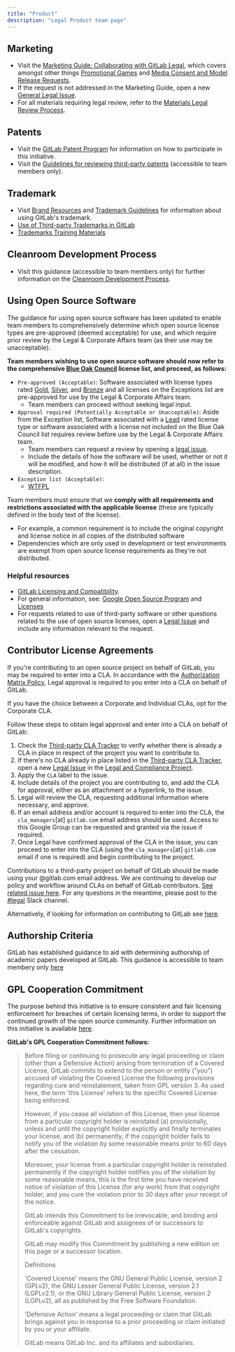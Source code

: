 ```yaml
---
title: "Product"
description: "Legal Product team page"
---
```


## Marketing

- Visit the [Marketing Guide: Collaborating with GitLab Legal](/handbook/legal/marketing-collaboration/), which covers amongst other things [Promotional Games](/handbook/legal/marketing-collaboration/#promotional-games) and [Media Consent and Model Release Requests](/handbook/legal/marketing-collaboration/#media-consent-and-model-release).
- If the request is not addressed in the Marketing Guide, open a new [General Legal Issue](https://gitlab.com/gitlab-com/legal-and-compliance/-/issues/new?issuable_template=general-legal-template).
- For all materials requiring legal review, refer to the [Materials Legal Review Process](/handbook/legal/materials-legal-review-process).

## Patents

- Visit the [GitLab Patent Program](/handbook/legal/patent-program/) for information on how to participate in this initiative.
- Visit the [Guidelines for reviewing third-party patents](https://internal.gitlab.com/handbook/legal-and-corporate-affairs/legal-and-compliance/productguidance/#guidelines-on-reviewing-third-party-patents) (accessible to team members only).

## Trademark

- Visit [Brand Resources](https://design.gitlab.com/brand-overview/resources) and [Trademark Guidelines](/handbook/marketing/brand-and-product-marketing/brand/brand-activation/trademark-guidelines/) for information about using GitLab's trademark.
- [Use of Third-party Trademarks in GitLab](/handbook/legal/policies/product-third-party-trademarks-guidelines/)
- [Trademarks Training Materials](/handbook/legal/trademarks-training-materials/)

## Cleanroom Development Process

- Visit this guidance (accessible to team members only) for further information on the [Cleanroom Development Process](https://internal.gitlab.com/handbook/engineering/cleanroom-development/).

## Using Open Source Software

The guidance for using open source software has been updated to enable team members to comprehensively determine which open source license types are pre-approved (deemed acceptable) for use, and which require prior review by the Legal & Corporate Affairs team (as their use may be unacceptable).

**Team members wishing to use open source software should now refer to the comprehensive [Blue Oak Council](https://blueoakcouncil.org/list) license list, and proceed, as follows:**

- `Pre-approved (Acceptable)`: Software associated with license types rated [Gold](https://blueoakcouncil.org/list#gold), [Silver](https://blueoakcouncil.org/list#silver), and [Bronze](https://blueoakcouncil.org/list#bronze) and all licenses on the Exceptions list are pre-approved for use by the Legal & Corporate Affairs team.
  - Team members can proceed without seeking legal input.
- `Approval required (Potentially Acceptable or Unacceptable)`: Aside from the Exception list, Software associated with a [Lead](https://blueoakcouncil.org/list#lead) rated license type or software associated with a license not included on the Blue Oak Council list requires review before use by the Legal & Corporate Affairs team.
  - Team members can request a review by opening a [legal issue](https://gitlab.com/gitlab-com/legal-and-compliance/-/issues/new?issuable_template=general-legal-template).
  - Include the details of how the software will be used, whether or not it will be modified, and how it will be distributed (if at all) in the issue description.
- `Exception list (Acceptable)`:
  - [WTFPL](http://wtfpl.net)

Team members must ensure that we **comply with all requirements and restrictions associated with the applicable license** (these are typically defined in the body text of the license).

- For example, a common requirement is to include the original copyright and license notice in all copies of the distributed software
- Dependencies which are only used in development or test environments are exempt from open source license requirements as they're not distributed.

### Helpful resources

- [GitLab Licensing and Compatibility](https://gitlab.com/gitlab-org/gitlab-foss/blob/master/doc/development/licensing.md).
- For general information, see: [Google Open Source Program](https://opensource.google/documentation/reference) and [Licenses](https://opensource.google/documentation/reference/thirdparty/licenses)
- For requests related to use of third-party software or other questions related to the use of open source licenses, open a [Legal Issue](https://gitlab.com/gitlab-com/legal-and-compliance/-/issues/new?issuable_template=general-legal-template) and include any information relevant to the request.

## Contributor License Agreements

If you're contributing to an open source project on behalf of GitLab, you may be required to enter into a CLA. In accordance with the [Authorization Matrix Policy](/handbook/finance/authorization-matrix/#authorization-matrix-policy), Legal approval is required to you enter into a CLA on behalf of GitLab.

If you have the choice between a Corporate and Individual CLAs, opt for the Corporate CLA.

Follow these steps to obtain legal approval and enter into a CLA on behalf of GitLab:

1. Check the [Third-party CLA Tracker](https://docs.google.com/spreadsheets/d/106bLmkl6IofWN__iwnu0UwQZzdm5JvDf8qdLV_4DTh8/edit#gid=0) to verify whether there is already a CLA in place in respect of the project you want to contribute to.
1. If there's no CLA already in place listed in the [Third-party CLA Tracker](https://docs.google.com/spreadsheets/d/106bLmkl6IofWN__iwnu0UwQZzdm5JvDf8qdLV_4DTh8/edit#gid=0), open a new [Legal Issue](https://gitlab.com/gitlab-com/legal-and-compliance/-/issues/new?issuable_template=general-legal-template) in the [Legal and Compliance Project](https://gitlab.com/gitlab-com/legal-and-compliance/-/issues).
1. Apply the `CLA` label to the issue.
1. Include details of the project you are contributing to, and add the CLA for approval, either as an attachment or a hyperlink, to the issue.
1. Legal will review the CLA, requesting additional information where necessary, and approve.
1. If an email address and/or account is required to enter into the CLA, the `cla_managers`[at] `gitlab.com` email address should be used. Access to this Google Group can be requested and granted via the issue if required.
1. Once Legal have confirmed approval of the CLA in the issue, you can proceed to enter into the CLA (using the `cla_managers`[at] `gitlab.com` email if one is required) and begin contributing to the project.

Contributions to a third-party project on behalf of GitLab should be made using your @gitlab.com email address. We are continuing to develop our policy and workflow around CLAs on behalf of GitLab contributors. [See related issue here](https://gitlab.com/gitlab-com/marketing/community-relations/opensource-program/general/-/issues/238). For any questions in the meantime, please post to the [#legal](https://gitlab.slack.com/app_redirect?channel=C78E74A6L) Slack channel.

Alternatively, if looking for information on contributing to GitLab see [here](https://about.gitlab.com/community/contribute/dco-cla/).

## Authorship Criteria

GitLab has established guidance to aid with determining authorship of academic papers developed at GitLab. This guidance is accessible to team membery only [here](https://internal.gitlab.com/handbook/legal-and-corporate-affairs/legal-and-compliance/productguidance/#authorship-criteria)

## GPL Cooperation Commitment

The purpose behind this initiative is to ensure consistent and fair licensing enforcement for breaches of certain licensing terms, in order to support the continued growth of the open source community. Further information on this initiative is available [here](https://opensource.com/article/18/11/gpl-cooperation-commitment).

**GitLab's GPL Cooperation Commitment follows:**

> Before filing or continuing to prosecute any legal proceeding or claim (other than a Defensive Action) arising from termination of a Covered License, GitLab commits to extend to the person or entity ("you") accused of violating the Covered License the following provisions regarding cure and reinstatement, taken from GPL version 3. As used here, the term 'this License' refers to the specific Covered License being enforced.
>
> However, if you cease all violation of this License, then your license from a particular copyright holder is reinstated (a) provisionally, unless and until the copyright holder explicitly and finally terminates your license, and (b) permanently, if the copyright holder fails to notify you of the violation by some reasonable means prior to 60 days after the cessation.
>
> Moreover, your license from a particular copyright holder is reinstated permanently if the copyright holder notifies you of the violation by some reasonable means, this is the first time you have received notice of violation of this License (for any work) from that copyright holder, and you cure the violation prior to 30 days after your receipt of the notice.
>
> GitLab intends this Commitment to be irrevocable, and binding and enforceable against GitLab and assignees of or successors to GitLab's copyrights.
>
> GitLab may modify this Commitment by publishing a new edition on this page or a successor location.
>
> Definitions
>
> 'Covered License' means the GNU General Public License, version 2 (GPLv2), the GNU Lesser General Public License, version 2.1 (LGPLv2.1), or the GNU Library General Public License, version 2 (LGPLv2), all as published by the Free Software Foundation.
>
> 'Defensive Action' means a legal proceeding or claim that GitLab brings against you in response to a prior proceeding or claim initiated by you or your affiliate.
>
> GitLab means GitLab Inc. and its affiliates and subsidiaries.

